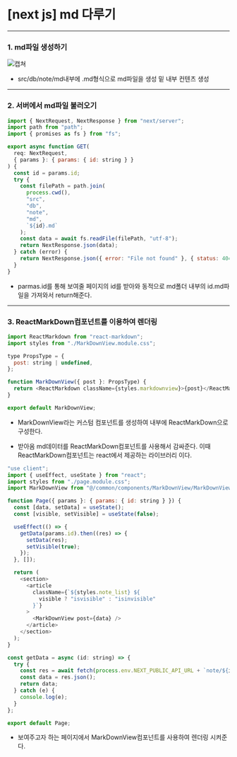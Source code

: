 # [next js] md 다루기

---

### 1. md파일 생성하기

![캡쳐](/img/deve/md2/2.md_md생성.png)

- src/db/note/md내부에 .md형식으로 md파일을 생성 밑 내부 컨텐츠 생성

---

### 2. 서버에서 md파일 불러오기

```javascript
import { NextRequest, NextResponse } from "next/server";
import path from "path";
import { promises as fs } from "fs";

export async function GET(
  req: NextRequest,
  { params }: { params: { id: string } }
) {
  const id = params.id;
  try {
    const filePath = path.join(
      process.cwd(),
      "src",
      "db",
      "note",
      "md",
      `${id}.md`
    );
    const data = await fs.readFile(filePath, "utf-8");
    return NextResponse.json(data);
  } catch (error) {
    return NextResponse.json({ error: "File not found" }, { status: 404 });
  }
}
```

- parmas.id를 통해 보여줄 페이지의 id를 받아와 동적으로 md폴더 내부의 id.md파일을 가져와서 return해준다.

---

### 3. ReactMarkDown컴포넌트를 이용하여 렌더링

```javascript
import ReactMarkdown from "react-markdown";
import styles from "./MarkDownView.module.css";

type PropsType = {
  post: string | undefined,
};

function MarkDownView({ post }: PropsType) {
  return <ReactMarkdown className={styles.markdownview}>{post}</ReactMarkdown>;
}

export default MarkDownView;
```

- MarkDownView라는 커스텀 컴포넌트를 생성하여 내부에 ReactMarkDown으로 구성한다.

- 받아옴 md데이터를 ReactMarkDown컴포넌트를 사용해서 감싸준다. 이때 ReactMarkDown컴포넌트는 react에서 제공하는 라이브러리 이다.

```javascript
"use client";
import { useEffect, useState } from "react";
import styles from "./page.module.css";
import MarkDownView from "@/common/components/MarkDownView/MarkDownView";

function Page({ params }: { params: { id: string } }) {
  const [data, setData] = useState();
  const [visible, setVisible] = useState(false);

  useEffect(() => {
    getData(params.id).then((res) => {
      setData(res);
      setVisible(true);
    });
  }, []);

  return (
    <section>
      <article
        className={`${styles.note_list} ${
          visible ? "isvisible" : "isinvisible"
        }`}
      >
        <MarkDownView post={data} />
      </article>
    </section>
  );
}

const getData = async (id: string) => {
  try {
    const res = await fetch(process.env.NEXT_PUBLIC_API_URL + `note/${id}`);
    const data = res.json();
    return data;
  } catch (e) {
    console.log(e);
  }
};

export default Page;
```

- 보여주고자 하는 페이지에서 MarkDownView컴포넌트를 사용하여 렌더링 시켜준다.
